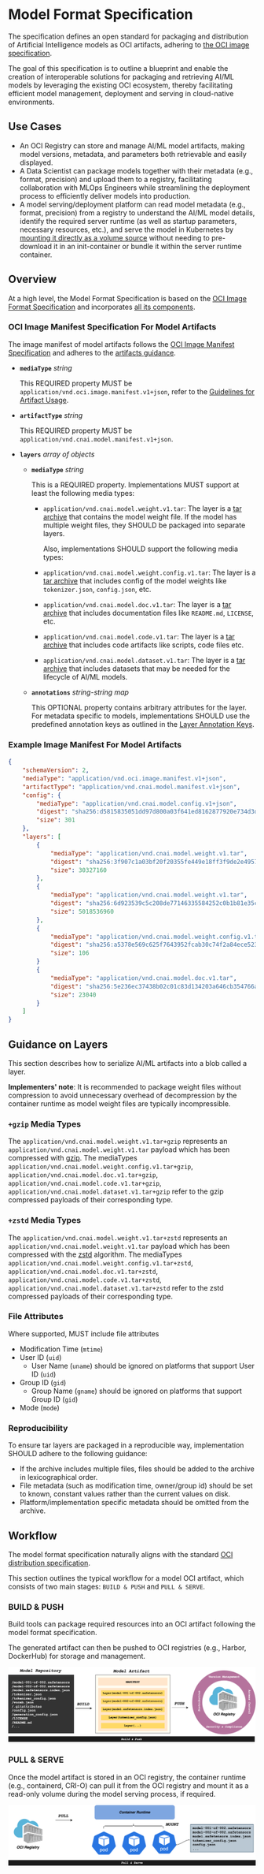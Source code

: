 # Model Format Specification

The specification defines an open standard for packaging and distribution of Artificial Intelligence models as OCI artifacts, adhering to [the OCI image specification][image-spec].

The goal of this specification is to outline a blueprint and enable the creation of interoperable solutions for packaging and retrieving AI/ML models by leveraging the existing OCI ecosystem, thereby facilitating efficient model management, deployment and serving in cloud-native environments.

## Use Cases

- An OCI Registry can store and manage AI/ML model artifacts, making model versions, metadata, and parameters both retrievable and easily displayed.
- A Data Scientist can package models together with their metadata (e.g., format, precision) and upload them to a registry, facilitating collaboration with MLOps Engineers while streamlining the deployment process to efficiently deliver models into production.
- A model serving/deployment platform can read model metadata (e.g., format, precision) from a registry to understand the AI/ML model details, identify the required server runtime
  (as well as startup parameters, necessary resources, etc.), and serve the model in Kubernetes by [mounting it directly as a volume source](https://kubernetes.io/blog/2024/08/16/kubernetes-1-31-image-volume-source/)
  without needing to pre-download it in an init-container or bundle it within the server runtime container.

## Overview

At a high level, the Model Format Specification is based on the [OCI Image Format Specification][image-spec] and incorporates [all its components](https://github.com/opencontainers/image-spec/blob/main/spec.md#understanding-the-specification).

### OCI Image Manifest Specification For Model Artifacts

The image manifest of model artifacts follows the [OCI Image Manifest Specification][image-manifest] and adheres to the [artifacts guidance](https://github.com/opencontainers/image-spec/blob/main/artifacts-guidance.md).

- **`mediaType`** _string_

  This REQUIRED property MUST be `application/vnd.oci.image.manifest.v1+json`, refer to the [Guidelines for Artifact Usage](https://github.com/opencontainers/image-spec/blob/main/artifacts-guidance.md).

- **`artifactType`** _string_

  This REQUIRED property MUST be `application/vnd.cnai.model.manifest.v1+json`.

- **`layers`** _array of objects_

  - **`mediaType`** _string_

    This is a REQUIRED property. Implementations MUST support at least the following media types:

    - `application/vnd.cnai.model.weight.v1.tar`: The layer is a [tar archive][tar-archive] that contains the model weight file. If the model has multiple weight files, they SHOULD be packaged into separate layers.

      Also, implementations SHOULD support the following media types:

    - `application/vnd.cnai.model.weight.config.v1.tar`: The layer is a [tar archive][tar-archive] that includes config of the model weights like `tokenizer.json`, `config.json`, etc.

    - `application/vnd.cnai.model.doc.v1.tar`: The layer is a [tar archive][tar-archive] that includes documentation files like `README.md`, `LICENSE`, etc.

    - `application/vnd.cnai.model.code.v1.tar`: The layer is a [tar archive][tar-archive] that includes code artifacts like scripts, code files etc.

    - `application/vnd.cnai.model.dataset.v1.tar`: The layer is a [tar archive][tar-archive] that includes datasets that may be needed for the lifecycle of AI/ML models.

  - **`annotations`** _string-string map_

    This OPTIONAL property contains arbitrary attributes for the layer. For metadata specific to models, implementations SHOULD use the predefined annotation keys as outlined in the [Layer Annotation Keys](./annotations.md#layer-annotation-keys).

### Example Image Manifest For Model Artifacts

```JSON
{
    "schemaVersion": 2,
    "mediaType": "application/vnd.oci.image.manifest.v1+json",
    "artifactType": "application/vnd.cnai.model.manifest.v1+json",
    "config": {
        "mediaType": "application/vnd.cnai.model.config.v1+json",
        "digest": "sha256:d5815835051dd97d800a03f641ed8162877920e734d3d705b698912602b8c763",
        "size": 301
    },
    "layers": [
        {
            "mediaType": "application/vnd.cnai.model.weight.v1.tar",
            "digest": "sha256:3f907c1a03bf20f20355fe449e18ff3f9de2e49570ffb536f1a32f20c7179808",
            "size": 30327160
        },
        {
            "mediaType": "application/vnd.cnai.model.weight.v1.tar",
            "digest": "sha256:6d923539c5c208de77146335584252c0b1b81e35c122dd696fe6e04ed03d7411",
            "size": 5018536960
        },
        {
            "mediaType": "application/vnd.cnai.model.weight.config.v1.tar",
            "digest": "sha256:a5378e569c625f7643952fcab30c74f2a84ece52335c292e630f740ac4694146",
            "size": 106
        }
        {
            "mediaType": "application/vnd.cnai.model.doc.v1.tar",
            "digest": "sha256:5e236ec37438b02c01c83d134203a646cb354766ac294e533a308dd8caa3a11e",
            "size": 23040
        }
    ]
}
```

## Guidance on Layers

This section describes how to serialize AI/ML artifacts into a blob called a layer.

**Implementers' note**: It is recommended to package weight files without compression to avoid unnecessary overhead of decompression by the container runtime as model weight files are typically incompressible.

### `+gzip` Media Types

The `application/vnd.cnai.model.weight.v1.tar+gzip` represents an `application/vnd.cnai.model.weight.v1.tar` payload which has been compressed with [gzip][rfc1952_2]. The mediaTypes `application/vnd.cnai.model.weight.config.v1.tar+gzip`, `application/vnd.cnai.model.doc.v1.tar+gzip`, `application/vnd.cnai.model.code.v1.tar+gzip`, `application/vnd.cnai.model.dataset.v1.tar+gzip` refer to the gzip compressed payloads of their corresponding type.

### `+zstd` Media Types

The `application/vnd.cnai.model.weight.v1.tar+zstd` represents an `application/vnd.cnai.model.weight.v1.tar` payload which has been compressed with the [zstd][rfc8478] algorithm. The mediaTypes `application/vnd.cnai.model.weight.config.v1.tar+zstd`, `application/vnd.cnai.model.doc.v1.tar+zstd`, `application/vnd.cnai.model.code.v1.tar+zstd`, `application/vnd.cnai.model.dataset.v1.tar+zstd` refer to the zstd compressed payloads of their corresponding type.

### File Attributes

Where supported, MUST include file attributes

- Modification Time (`mtime`)
- User ID (`uid`)
  - User Name (`uname`) should be ignored on platforms that support User ID (`uid`)
- Group ID (`gid`)
  - Group Name (`gname`) should be ignored on platforms that support Group ID (`gid`)
- Mode (`mode`)

### Reproducibility

To ensure tar layers are packaged in a reproducible way, implementation SHOULD adhere to the following guidance:

- If the archive includes multiple files, files should be added to the archive in lexicographical order.
- File metadata (such as modification time, owner/group id) should be set to known, constant values rather than the current values on disk.
- Platform/implementation specific metadata should be omitted from the archive.

## Workflow

The model format specification naturally aligns with the standard [OCI distribution specification][distribution-spec].

This section outlines the typical workflow for a model OCI artifact, which consists of two main stages: `BUILD & PUSH` and `PULL & SERVE`.

### BUILD & PUSH

Build tools can package required resources into an OCI artifact following the model format specification.

The generated artifact can then be pushed to OCI registries (e.g., Harbor, DockerHub) for storage and management.

![build-push](./img/build-and-push.png)

### PULL & SERVE

Once the model artifact is stored in an OCI registry, the container runtime (e.g., containerd, CRI-O) can pull it from the OCI registry and mount it as a read-only volume during the model serving process, if required.

![pull-serve](./img/pull-and-serve.png)

[image-spec]: https://github.com/opencontainers/image-spec/blob/main/spec.md#image-format-specification
[rfc1952_2]: https://tools.ietf.org/html/rfc1952
[tar-archive]: https://en.wikipedia.org/wiki/Tar_(computing)
[image-manifest]: https://github.com/opencontainers/image-spec/blob/main/manifest.md
[rfc8478]: https://tools.ietf.org/html/rfc8478
[distribution-spec]: https://github.com/opencontainers/distribution-spec/blob/main/spec.md
